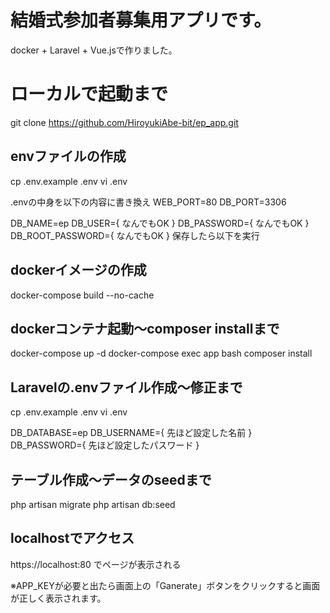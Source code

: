 # 結婚式参加者募集用アプリです。
docker + Laravel + Vue.jsで作りました。

# ローカルで起動まで
git clone https://github.com/HiroyukiAbe-bit/ep_app.git

## envファイルの作成
cp .env.example .env
vi .env

.envの中身を以下の内容に書き換え
WEB_PORT=80
DB_PORT=3306

DB_NAME=ep
DB_USER={ なんでもOK }
DB_PASSWORD={ なんでもOK }
DB_ROOT_PASSWORD={ なんでもOK }
保存したら以下を実行

## dockerイメージの作成
docker-compose build --no-cache

## dockerコンテナ起動〜composer installまで
docker-compose up -d
docker-compose exec app bash
composer install

## Laravelの.envファイル作成〜修正まで
cp .env.example .env
vi .env

DB_DATABASE=ep
DB_USERNAME={ 先ほど設定した名前 }
DB_PASSWORD={ 先ほど設定したパスワード }

## テーブル作成〜データのseedまで
php artisan migrate
php artisan db:seed

## localhostでアクセス
https://localhost:80 でページが表示される

※APP_KEYが必要と出たら画面上の「Ganerate」ボタンをクリックすると画面が正しく表示されます。

